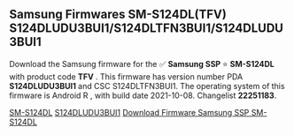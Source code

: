 <h2>Samsung Firmwares SM-S124DL(TFV) S124DLUDU3BUI1/S124DLTFN3BUI1/S124DLUDU3BUI1</h2>
Download the Samsung firmware for the ✅ <strong>Samsung SSP </strong> ⭐ <strong>SM-S124DL</strong> with product code <strong>TFV</strong> . This firmware has version number PDA <strong>S124DLUDU3BUI1</strong> and CSC S124DLTFN3BUI1. The operating system of this firmware is Android R , with build date 2021-10-08. Changelist <strong>22251183</strong>.


[SM-S124DL](https://samfirm.shop/samsung/model/SM-S124DL)
[S124DLUDU3BUI1](https://samfirm.shop/samsung/pda/S124DLUDU3BUI1)
[Download Firmware Samsung SSP SM-S124DL](https://samfirm.shop/samsung/firmware/463599)
